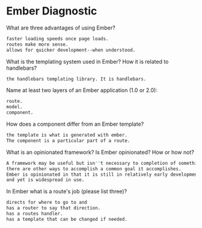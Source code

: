 # Ember Diagnostic

What are three advantages of using Ember?

```sh
faster loading speeds once page loads.
routes make more sense.
allows for quicker development--when understood.
```

What is the templating system used in Ember? How it is related to
handlebars?

```sh
the handlebars templating library. It is handlebars.
```

Name at least two layers of an Ember application (1.0 or 2.0):

```sh
route.
model.
component.
```

How does a component differ from an Ember template?

```sh
the template is what is generated with ember.
The component is a particular part of a route.

```

What is an opinionated framework? Is Ember opinionated? How or how not?

```sh
A framework may be useful but isn''t necessary to completion of something as
there are other ways to accomplish a common goal it accomplishes.
Ember is opinionated in that it is still in relatively early development phases
and yet is widespread in use.
```

In Ember what is a route's job (please list three)?

```sh
directs for where to go to and
has a router to say that direction.
has a routes handler.
has a template that can be changed if needed.
```
